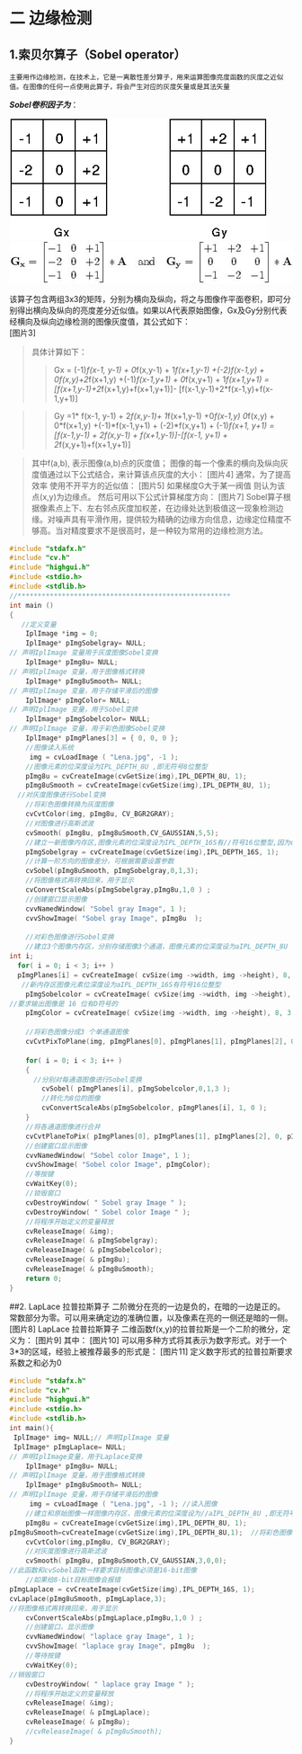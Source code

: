 # 二 边缘检测
## 1.索贝尔算子（Sobel operator）
    主要用作边缘检测，在技术上，它是一离散性差分算子，用来运算图像亮度函数的灰度之近似值。在图像的任何一点使用此算子，将会产生对应的灰度矢量或是其法矢量

***Sobel卷积因子为***： 

![图片1](media/image1.png)
![图片2](media/image2.png)


 该算子包含两组3x3的矩阵，分别为横向及纵向，将之与图像作平面卷积，即可分别得出横向及纵向的亮度差分近似值。如果以A代表原始图像，Gx及Gy分别代表经横向及纵向边缘检测的图像灰度值，其公式如下：  
 [图片3]  
 >具体计算如下：
> >Gx = (-1)*f(x-1, y-1) + 0*f(x,y-1) + 1*f(x+1,y-1)
      +(-2)*f(x-1,y) + 0*f(x,y)+2*f(x+1,y)
      +(-1)*f(x-1,y+1) + 0*f(x,y+1) + 1*f(x+1,y+1)
= [f(x+1,y-1)+2*f(x+1,y)+f(x+1,y+1)]- [f(x-1,y-1)+2*f(x-1,y)+f(x-1,y+1)]  


 
>> Gy =1* f(x-1, y-1) + 2*f(x,y-1)+ 1*f(x+1,y-1)
      +0*f(x-1,y) 0*f(x,y) + 0*f(x+1,y)
      +(-1)*f(x-1,y+1) + (-2)*f(x,y+1) + (-1)*f(x+1, y+1)
= [f(x-1,y-1) + 2f(x,y-1) + f(x+1,y-1)]-[f(x-1, y+1) + 2*f(x,y+1)+f(x+1,y+1)]

> 其中f(a,b), 表示图像(a,b)点的灰度值；
 图像的每一个像素的横向及纵向灰度值通过以下公式结合，来计算该点灰度的大小：
[图片4]
 通常，为了提高效率 使用不开平方的近似值：
[图片5]
 如果梯度G大于某一阀值 则认为该点(x,y)为边缘点。
 然后可用以下公式计算梯度方向：
[图片7]
 Sobel算子根据像素点上下、左右邻点灰度加权差，在边缘处达到极值这一现象检测边缘。对噪声具有平滑作用，提供较为精确的边缘方向信息，边缘定位精度不够高。当对精度要求不是很高时，是一种较为常用的边缘检测方法。

```cpp
#include "stdafx.h"
#include "cv.h"
#include "highgui.h"
#include <stdio.h>
#include <stdlib.h>
//*****************************************************
int main ()
{
   //定义变量
	IplImage *img = 0;
	IplImage* pImgSobelgray= NULL;
// 声明IplImage 变量用于灰度图像Sobel变换
	IplImage* pImg8u= NULL;
// 声明IplImage 变量，用于图像格式转换
	IplImage* pImg8uSmooth= NULL;
// 声明IplImage 变量，用于存储平滑后的图像
	IplImage* pImgColor= NULL;
// 声明IplImage 变量，用于Sobel变换
	IplImage* pImgSobelcolor= NULL;
// 声明IplImage 变量，用于彩色图像Sobel变换
    IplImage* pImgPlanes[3] = { 0, 0, 0 };
	//图像读入系统
	 img = cvLoadImage ( "Lena.jpg", -1 );
	//图像元素的位深度设为IPL_DEPTH_8U ,即无符号8位整型
	pImg8u = cvCreateImage(cvGetSize(img),IPL_DEPTH_8U, 1);
	pImg8uSmooth = cvCreateImage(cvGetSize(img),IPL_DEPTH_8U, 1);
  //对灰度图像进行Sobel变换
	//将彩色图像转换为灰度图像
	cvCvtColor(img, pImg8u, CV_BGR2GRAY);
 	//对图像进行高斯滤波
	cvSmooth( pImg8u, pImg8uSmooth,CV_GAUSSIAN,5,5);
	//建立一新图像内存区,图像元素的位深度设为IPL_DEPTH_16S有//符号16位整型,因为cvSobel函数要求目标图像必须是16-bit图像
	pImgSobelgray = cvCreateImage(cvGetSize(img),IPL_DEPTH_16S, 1);
	//计算一阶方向的图像差分，可根据需要设置参数
	cvSobel(pImg8uSmooth, pImgSobelgray,0,1,3);
	//将图像格式再转换回来，用于显示
    cvConvertScaleAbs(pImgSobelgray,pImg8u,1,0 ) ;
	//创建窗口显示图像
	cvvNamedWindow( "Sobel gray Image", 1 );  
    cvvShowImage( "Sobel gray Image", pImg8u  ); 
	
	//对彩色图像进行Sobel变换
	//建立3个图像内存区，分别存储图像3个通道，图像元素的位深度设为aIPL_DEPTH_8U
int i;
  for( i = 0; i < 3; i++ )
  pImgPlanes[i] = cvCreateImage( cvSize(img ->width, img ->height), 8, 1 );
   //新内存区图像元素位深度设为aIPL_DEPTH_16S有符号16位整型
	pImgSobelcolor = cvCreateImage( cvSize(img ->width, img ->height), IPL_DEPTH_16S, 1 );
//要求输出图像是 16 位有D符号的
    pImgColor = cvCreateImage( cvSize(img ->width, img ->height), 8, 3 );
    
	//将彩色图像分成3 个单通道图像
    cvCvtPixToPlane(img, pImgPlanes[0], pImgPlanes[1], pImgPlanes[2], 0 );
 
	for( i = 0; i < 3; i++ )
    {
      //分别对每通道图像进行Sobel变换
		cvSobel( pImgPlanes[i], pImgSobelcolor,0,1,3 );
		//转化为8位的图像
        cvConvertScaleAbs(pImgSobelcolor, pImgPlanes[i], 1, 0 );   
    }
	//将各通道图像进行合并
	cvCvtPlaneToPix( pImgPlanes[0], pImgPlanes[1], pImgPlanes[2], 0, pImgColor);
   	//创建窗口显示图像
	cvvNamedWindow( "Sobel color Image", 1 );  
    cvvShowImage( "Sobel color Image", pImgColor);  
	//等按键
	cvWaitKey(0); 
	//锁毁窗口
	cvDestroyWindow( " Sobel gray Image " );	
	cvDestroyWindow( " Sobel color Image " );	
	//将程序开始定义的变量释放
	cvReleaseImage( &img);	
	cvReleaseImage( & pImgSobelgray);
	cvReleaseImage( & pImgSobelcolor);
	cvReleaseImage( & pImg8u);	
	cvReleaseImage( & pImg8uSmooth);
    return 0;
}
```

##2. LapLace 拉普拉斯算子
    二阶微分在亮的一边是负的，在暗的一边是正的。常数部分为零。可以用来确定边的准确位置，以及像素在亮的一侧还是暗的一侧。
[图片8]
LapLace 拉普拉斯算子
二维函数f(x,y)的拉普拉斯是一个二阶的微分，定义为：
[图片9]
其中：
[图片10]
可以用多种方式将其表示为数字形式。对于一个3*3的区域，经验上被推荐最多的形式是：
[图片11]
定义数字形式的拉普拉斯要求系数之和必为0

```cpp
#include "stdafx.h"
#include "cv.h"
#include "highgui.h"
#include <stdio.h>
#include <stdlib.h>
int main(){
 IplImage* img= NULL;// 声明IplImage 变量
 IplImage* pImgLaplace= NULL;
// 声明IplImage变量，用于Laplace变换
	IplImage* pImg8u= NULL;
// 声明IplImage 变量，用于图像格式转换
	IplImage* pImg8uSmooth= NULL;
// 声明IplImage 变量，用于存储平滑后的图像
	 img = cvLoadImage ( "Lena.jpg", -1 ); //读入图像
	//建立和原始图像一样图像内存区，图像元素的位深度设为//aIPL_DEPTH_8U ,即无符号8位整型
	pImg8u = cvCreateImage(cvGetSize(img),IPL_DEPTH_8U, 1);
pImg8uSmooth=cvCreateImage(cvGetSize(img),IPL_DEPTH_8U,1);	//将彩色图像转换为灰度图像
	cvCvtColor(img,pImg8u, CV_BGR2GRAY);
	//对灰度图像进行高斯滤波
	cvSmooth( pImg8u, pImg8uSmooth,CV_GAUSSIAN,3,0,0);
//此函数和cvSobel函数一样要求目标图像必须是16-bit图像
	//如果给8-bit目标图像会报错
pImgLaplace = cvCreateImage(cvGetSize(img),IPL_DEPTH_16S, 1);
cvLaplace(pImg8uSmooth, pImgLaplace,3);
//将图像格式再转换回来，用于显示
	cvConvertScaleAbs(pImgLaplace,pImg8u,1,0 ) ;
	//创建窗口，显示图像
	cvvNamedWindow( "laplace gray Image", 1 );  
	cvvShowImage( "laplace gray Image", pImg8u  );  
	//等待按键
	cvWaitKey(0); 
//销毁窗口
	cvDestroyWindow( " laplace gray Image " );	
	//将程序开始定义的变量释放
	cvReleaseImage( &img);	
	cvReleaseImage( & pImgLaplace);
	cvReleaseImage( & pImg8u);	
	//cvReleaseImage( & pImg8uSmooth);
}
```
